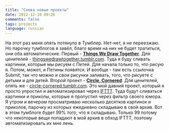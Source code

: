 ```yaml
---
title: "Снова новые проекты"
date: 2012-12-10 09:26
comments: false
tags: projects
language: russian
---
```


На этот раз меня опять потянуло в Тумблер. Нет-нет, я не переезжаю. Но парочку тумблогов я завёл, благо время на них не будет тратиться, они оба автоматические. Первый - **[Things We Draw Together](http://things.zujev.eu)**. Для ценителей - [thingswedrawtogether.tumblr.com](http://thingswedrawtogether.tumblr.com). Туда я буду сливать картинки, которые мы рисуем с Петей. Для начала только то, что рисую я. Потом, может, и Петины появятся. И вообще - там есть ссылочка Submit, так что можно и свои рисунки заливать, того, что рисуете с детьми и для детей. Второй проект - **[Circle, Cornered](http://cc.zujev.eu)**. Для ценителей, опять же - [circle-cornered.tumblr.com](http://circle-cornered.tumblr.com). Это мой давний проект, который я просто упростил и автоматизировал через [IFTTT](http://ifttt.com). Туда будут сливаться картинки и приколы, которые я пропустил через фильтр своего юмора. Я утром и вечером просматриваю несколько десятков картинок и приколов, парочку из которых ежедневно складываю в свой архив. Вот в этом тумблоге будет 99% того, что я складываю. Только 99 потому что некоторые вещи попадают в мой архив в обход IFTTT, поэтому автоматизировать их мне лень.
